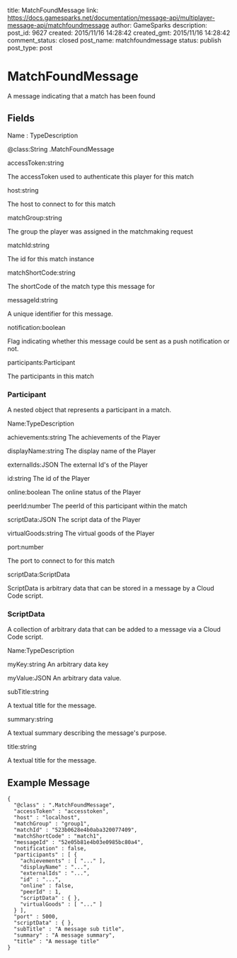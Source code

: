 title: MatchFoundMessage
link: https://docs.gamesparks.net/documentation/message-api/multiplayer-message-api/matchfoundmessage
author: GameSparks
description: 
post_id: 9627
created: 2015/11/16 14:28:42
created_gmt: 2015/11/16 14:28:42
comment_status: closed
post_name: matchfoundmessage
status: publish
post_type: post

<!--A message indicating that a match has been found -->

# MatchFoundMessage

A message indicating that a match has been found

## Fields

Name : TypeDescription

@class:String
.MatchFoundMessage

accessToken:string

The accessToken used to authenticate this player for this match

host:string

The host to connect to for this match

matchGroup:string

The group the player was assigned in the matchmaking request

matchId:string

The id for this match instance

matchShortCode:string

The shortCode of the match type this message for

messageId:string

A unique identifier for this message.

notification:boolean

Flag indicating whether this message could be sent as a push notification or not.

participants:Participant

The participants in this match

### Participant

A nested object that represents a participant in a match.

Name:TypeDescription

achievements:string
The achievements of the Player

displayName:string
The display name of the Player

externalIds:JSON
The external Id's of the Player

id:string
The id of the Player

online:boolean
The online status of the Player

peerId:number
The peerId of this participant within the match

scriptData:JSON
The script data of the Player

virtualGoods:string
The virtual goods of the Player

port:number

The port to connect to for this match

scriptData:ScriptData

ScriptData is arbitrary data that can be stored in a message by a Cloud Code script.

### ScriptData

A collection of arbitrary data that can be added to a message via a Cloud Code script.

Name:TypeDescription

myKey:string
An arbitrary data key

myValue:JSON
An arbitrary data value.

subTitle:string

A textual title for the message.

summary:string

A textual summary describing the message's purpose.

title:string

A textual title for the message.

  


## Example Message
    
    
    {
      "@class" : ".MatchFoundMessage",
      "accessToken" : "accesstoken",
      "host" : "localhost",
      "matchGroup" : "group1",
      "matchId" : "523b0628e4b0aba320077409",
      "matchShortCode" : "match1",
      "messageId" : "52e05b81e4b03e0985bc80a4",
      "notification" : false,
      "participants" : [ {
        "achievements" : [ "..." ],
        "displayName" : "...",
        "externalIds" : "...",
        "id" : "...",
        "online" : false,
        "peerId" : 1,
        "scriptData" : { },
        "virtualGoods" : [ "..." ]
      } ],
      "port" : 5000,
      "scriptData" : { },
      "subTitle" : "A message sub title",
      "summary" : "A message summary",
      "title" : "A message title"
    }